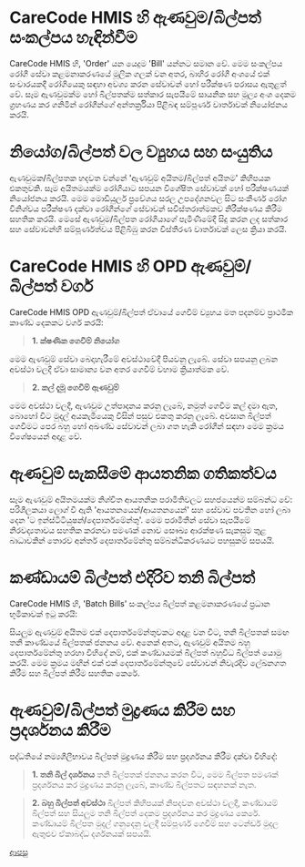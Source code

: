 # CareCode HMIS හි ඇණවුම/බිල්පත් සංකල්පය හැඳින්වීම
CareCode HMIS හි, 'Order' යන යෙදුම 'Bill' යන්නට සමාන වේ. මෙම සංකල්පය රෝගී සේවා කළමනාකරණයේ මූලික ගලක් වන අතර, බාහිර රෝගී අංශයේ එක් සංචාරයකදී රෝගියෙකු සඳහා අවශ්‍ය කරන සේවාවන් හෝ පරීක්ෂණ පරාසය ඇතුළත් වේ. සෑම ඇණවුමක්ම හෝ බිල්පතක්ම සත්කාර සැපයීමේ සායනික සහ මූල්‍ය අංශ දෙකම ග්‍රහණය කර ගනිමින් රෝගීන්ගේ අන්තර්ක්‍රියා පිළිබඳ සම්පූර්ණ වාර්තාවක් නියෝජනය කරයි.

# නියෝග/බිල්පත් වල ව්‍යුහය සහ සංයුතිය
ඇණවුමක/බිල්පතක හදවත වන්නේ 'ඇණවුම් අයිතම/බිල්පත් අයිතම' කිහිපයක එකතුවකි. සෑම අයිතමයක්ම රෝගියාට සපයන විශේෂිත සේවාවක් හෝ පරීක්ෂණයක් නියෝජනය කරයි. මෙම මොඩියුලර් ප්‍රවේශය සරල උපදේශනවල සිට සංකීර්ණ රෝග විනිශ්චය පරීක්ෂණ දක්වා රෝගීන්ගේ සේවාවන් සවිස්තරාත්මකව නිරීක්ෂණය කිරීම සහතික කරයි. මෙසේ ඇණවුම/බිල්පත රෝගියාගේ පැමිණීමේදී සිදු කරන ලද සත්කාර සහ සේවාවන්හි සම්පූර්ණත්වය පිළිබිඹු කරන විස්තීරණ වාර්තාවක් ලෙස ක්‍රියා කරයි.

# CareCode HMIS හි OPD ඇණවුම්/බිල්පත් වර්ග
CareCode HMIS OPD ඇණවුම්/බිල්පත් ඒවායේ ගෙවීම් ව්‍යුහය මත පදනම්ව ප්‍රාථමික කාණ්ඩ දෙකකට වර්ග කරයි:

> **1. ක්ෂණික ගෙවීම් නියෝග**

මෙම ඇණවුම් සේවා බෙදාහැරීමේ අවස්ථාවේදී පියවනු ලැබේ. සේවා සපයනු ලබන අවස්ථා වලදී ඒවා සාමාන්‍ය වන අතර ගෙවීම් වහාම ක්‍රියාත්මක වේ.

> **2. කල් දැමූ ගෙවීම් ඇණවුම්**

මෙම අවස්ථා වලදී, ඇණවුම උත්පාදනය කරනු ලැබේ, නමුත් ගෙවීම කල් දමා ඇත, බොහෝ විට මුදල් අයකැමියෙකු විසින් පසුව එකතු කරනු ලැබේ. අවසාන බිල්පත් ගෙවීමට පෙර බහු හෝ අඛණ්ඩ සේවාවන් ලබා ගත හැකි රෝගීන් සඳහා මෙම ක්‍රමය විශේෂයෙන් අදාළ වේ.

# ඇණවුම් සැකසීමේ ආයතනික ගතිකත්වය
සෑම ඇණවුම් අයිතමයක්ම නිශ්චිත ආයතනික පරාමිතිවලට සහජයෙන්ම සම්බන්ධ වේ: පරිශීලකයා ලොග් වී ඇති 'ආයතනයෙන්/ආයතනයෙන්' සහ සේවාව පවතින හෝ ලබා දෙන 'ට ඉන්ස්ටිටියුෂන්/දෙපාර්තමේන්තු'. මෙම පරාමිතීන් සේවා සැපයීමේ නිරවද්‍යතාවය සහතික කරනවා පමණක් නොව සෞඛ්‍ය ආරක්ෂණ සැකසුම තුළ බාධාවකින් තොරව අන්තර් දෙපාර්තමේන්තු සම්බන්ධීකරණයට පහසුකම් සපයයි.

# කණ්ඩායම් බිල්පත් එදිරිව තනි බිල්පත්
CareCode HMIS හි, 'Batch Bills' සංකල්පය බිල්පත් කළමනාකරණයේ ප්‍රධාන භූමිකාවක් ඉටු කරයි:

සියලුම ඇණවුම් අයිතම එක් දෙපාර්තමේන්තුවකට අදාළ වන විට, තනි බිල්පතක් සමඟ තනි කාණ්ඩයේ බිල්පතක් ජනනය වේ. අනෙක් අතට, ඇණවුම් අයිතම බහු දෙපාර්තමේන්තු හරහා විහිදේ නම්, එක් කණ්ඩායමක් බිල්පත් බහුවිධ බිල්පත් යොමු කරයි. මෙම ක්‍රමය මඟින් එක් එක් දෙපාර්තමේන්තුවේ සේවාවන් නිවැරදිව ලේඛනගත කිරීම සහ බිල්පත් කිරීම සහතික කෙරේ.

# ඇණවුම්/බිල්පත් මුද්‍රණය කිරීම සහ ප්‍රදර්ශනය කිරීම
පද්ධතියේ නම්‍යශීලීභාවය බිල්පත් මුද්‍රණය කිරීම සහ ප්‍රදර්ශනය කිරීම දක්වා විහිදේ:

> **1. තනි බිල් දර්ශනය**
තනි බිල්පතක් ජනනය කරන විට, මෙම බිල්පත පමණක් ප්‍රදර්ශනය කර මුද්‍රණය කරනු ලැබේ, කාණ්ඩ බිල්පතට සඳහනක් නැත.

> **2. බහු බිල්පත් අවස්ථා**
බිල්පත් කිහිපයක් නිපදවන අවස්ථා වලදී, කණ්ඩායම් බිල්පත් සහ සියලුම තනි බිල්පත් දෙකම ප්‍රදර්ශනය කර මුද්‍රණය කෙරේ. කණ්ඩායම් බිල්පත මුදල් ගනුදෙනු වලදී සම්පූර්ණ ගෙවීම් සහ ටෙන්ඩර් මුදල ඇතුළුව ඒකාබද්ධ දර්ශනයක් සපයයි.

[ආපසු](https://github.com/hmislk/hmis/wiki/%E0%B6%B6%E0%B7%8F%E0%B7%84%E0%B7%92%E0%B6%BB-%E0%B6%BB%E0%B7%9D%E0%B6%9C%E0%B7%93-%E0%B6%85%E0%B6%82%E0%B7%81%E0%B6%BA-(OPD)---%E0%B6%B8%E0%B7%94%E0%B6%AF%E0%B6%BD%E0%B7%8A-%E0%B6%85%E0%B6%BA%E0%B6%9A%E0%B7%90%E0%B6%B8%E0%B7%92--%E0%B6%B6%E0%B7%92%E0%B6%BD%E0%B7%8A%E0%B6%B4%E0%B6%AD%E0%B7%8A--%E0%B7%83%E0%B7%94%E0%B7%85%E0%B7%94-%E0%B6%B8%E0%B7%94%E0%B6%AF%E0%B6%BD%E0%B7%8A-%E0%B6%B8%E0%B7%9C%E0%B6%A9%E0%B7%92%E0%B6%BA%E0%B7%94%E0%B6%BD%E0%B6%BA)

